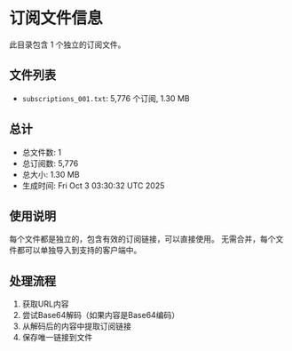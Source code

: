 # 订阅文件信息

此目录包含 1 个独立的订阅文件。

## 文件列表

- `subscriptions_001.txt`: 5,776 个订阅, 1.30 MB

## 总计
- 总文件数: 1
- 总订阅数: 5,776
- 总大小: 1.30 MB
- 生成时间: Fri Oct  3 03:30:32 UTC 2025

## 使用说明
每个文件都是独立的，包含有效的订阅链接，可以直接使用。
无需合并，每个文件都可以单独导入到支持的客户端中。

## 处理流程
1. 获取URL内容
2. 尝试Base64解码（如果内容是Base64编码）
3. 从解码后的内容中提取订阅链接
4. 保存唯一链接到文件

